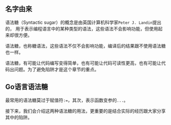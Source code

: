 ## 名字由来
语法糖（Syntactic sugar）的概念是由英国计算机科学家`Peter J. Landin`提出的，
用于表示编程语言中的某种类型的语法，这些语法不会影响功能，但使用起来却很方便。

语法糖，也称糖语法，这些语法不仅不会影响功能，编译后的结果跟不使用语法糖也一样。

语法糖，有可能让代码编写变得简单，也有可能让代码可读性更高，也有可能让代码出问题。为了避免陷阱才是这个章节的重点。

## Go语言语法糖
最常用的语法糖莫过于赋值符`:=`，其次，表示函数变参的`...`。

接下来，我们会介绍这两种语法糖的用法，更重要的是结合实际的经历跟大家分享其中的陷阱。